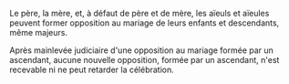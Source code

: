 Le père, la mère, et, à défaut de père et de mère, les aïeuls et aïeules peuvent former opposition au mariage de leurs enfants et descendants, même majeurs.

Après mainlevée judiciaire d'une opposition au mariage formée par un ascendant, aucune nouvelle opposition, formée par un ascendant, n'est recevable ni ne peut retarder la célébration.
